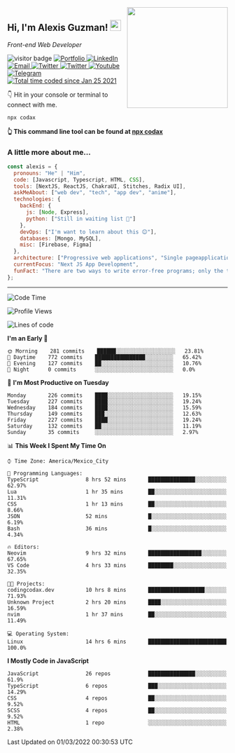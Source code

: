 <img align='right' src="https://media.giphy.com/media/M9gbBd9nbDrOTu1Mqx/giphy.gif" width="230">
<h2>Hi, I'm Alexis Guzman! <img src="https://media.giphy.com/media/hvRJCLFzcasrR4ia7z/giphy.gif" width="25px"></h2>
<p><em>Front-end Web Developer</em></p>

<p>
  <img src="https://visitor-badge.glitch.me/badge?page_id=a12989x.a12989x&left_color=black&right_color=gray" alt="visitor badge"/>
  <a href='https://www.codingcodax.dev/' target='_blank'>
    <img alt='Portfolio' src='https://img.shields.io/badge/Portfolio-black?logo=vercel&style=flat-square'>
  </a>
  <a href='https://linkedin.com/in/codax/' target='_blank'>
    <img alt='LinkedIn' src='https://img.shields.io/badge/LinkedIn-black?logo=LinkedIn&style=flat-square'>
  </a>
  <a href='mailto:codaxtech@gmail.com' target='_blank'>
    <img alt='Email' src='https://img.shields.io/badge/Email-black?logo=Gmail&style=flat-square'>
  </a>
  <a href='https://twitter.com/codingcodax' target='_blank'>
    <img alt='Twitter' src='https://img.shields.io/badge/Twitter-black?logo=Twitter&style=flat-square'>
  </a>
  <a href='https://www.instagram.com/codingcodax/' target='_blank'>
    <img alt='Twitter' src='https://img.shields.io/badge/Instagram-black?logo=Instagram&style=flat-square'>
  </a>
  <a href='https://www.youtube.com/channel/UCMY0GhV1HuX4XdbgalC77VQ' target='_blank'>
    <img alt='Youtube' src='https://img.shields.io/badge/YouTube-black?logo=Youtube&style=flat-square'>
  </a>
  <a href='https://t.me/codingcodax' target='_blank'>
    <img alt='Telegram' src='https://img.shields.io/badge/Telegram-black?logo=Telegram&logoColor=ffffff&style=flat-square'>
  </a>
  <a href="https://wakatime.com/@65506d37-b2cc-4c1c-b25b-e690d9d35fd3">
    <img src="https://wakatime.com/badge/user/65506d37-b2cc-4c1c-b25b-e690d9d35fd3.svg" alt="Total time coded since Jan 25 2021" />
  </a>
</p>

👇 Hit in your console or terminal to connect with me.

```bash
npx codax
```
**👆 This command line tool can be found at [npx codax](https://github.com/a12989x/npx-codax)**

<h3>A little more about me...</h3>

```javascript
const alexis = {
  pronouns: "He" | "Him",
  code: [Javascript, Typescript, HTML, CSS],
  tools: [NextJS, ReactJS, ChakraUI, Stitches, Radix UI],
  askMeAbout: ["web dev", "tech", "app dev", "anime"],
  technologies: {
    backEnd: {
      js: [Node, Express],
      python: ["Still in waiting list 🥲"]
    },
    devOps: ["I'm want to learn about this 😊"],
    databases: [Mongo, MySQL],
    misc: [Firebase, Figma]
  },
  architecture: ["Progressive web applications", "Single pageapplications"],
  currentFocus: "Next JS App Development",
  funFact: "There are two ways to write error-free programs; only the third one works"
};
```

---

<!--START_SECTION:waka-->
![Code Time](http://img.shields.io/badge/Code%20Time-687%20hrs%2054%20mins-blue)

![Profile Views](http://img.shields.io/badge/Profile%20Views-12-blue)

![Lines of code](https://img.shields.io/badge/From%20Hello%20World%20I%27ve%20Written-1%20Million%20lines%20of%20code-blue)

**I'm an Early 🐤** 

```text
🌞 Morning    281 commits    ██████░░░░░░░░░░░░░░░░░░░   23.81% 
🌆 Daytime    772 commits    ████████████████░░░░░░░░░   65.42% 
🌃 Evening    127 commits    ██░░░░░░░░░░░░░░░░░░░░░░░   10.76% 
🌙 Night      0 commits      ░░░░░░░░░░░░░░░░░░░░░░░░░   0.0%

```
📅 **I'm Most Productive on Tuesday** 

```text
Monday       226 commits    ████░░░░░░░░░░░░░░░░░░░░░   19.15% 
Tuesday      227 commits    ████░░░░░░░░░░░░░░░░░░░░░   19.24% 
Wednesday    184 commits    ████░░░░░░░░░░░░░░░░░░░░░   15.59% 
Thursday     149 commits    ███░░░░░░░░░░░░░░░░░░░░░░   12.63% 
Friday       227 commits    ████░░░░░░░░░░░░░░░░░░░░░   19.24% 
Saturday     132 commits    ██░░░░░░░░░░░░░░░░░░░░░░░   11.19% 
Sunday       35 commits     ░░░░░░░░░░░░░░░░░░░░░░░░░   2.97%

```


📊 **This Week I Spent My Time On** 

```text
⌚︎ Time Zone: America/Mexico_City

💬 Programming Languages: 
TypeScript               8 hrs 52 mins       ███████████████░░░░░░░░░░   62.97% 
Lua                      1 hr 35 mins        ██░░░░░░░░░░░░░░░░░░░░░░░   11.31% 
CSS                      1 hr 13 mins        ██░░░░░░░░░░░░░░░░░░░░░░░   8.66% 
JSON                     52 mins             █░░░░░░░░░░░░░░░░░░░░░░░░   6.19% 
Bash                     36 mins             █░░░░░░░░░░░░░░░░░░░░░░░░   4.34%

🔥 Editors: 
Neovim                   9 hrs 32 mins       █████████████████░░░░░░░░   67.65% 
VS Code                  4 hrs 33 mins       ████████░░░░░░░░░░░░░░░░░   32.35%

🐱‍💻 Projects: 
codingcodax.dev          10 hrs 8 mins       ██████████████████░░░░░░░   71.93% 
Unknown Project          2 hrs 20 mins       ████░░░░░░░░░░░░░░░░░░░░░   16.59% 
nvim                     1 hr 37 mins        ██░░░░░░░░░░░░░░░░░░░░░░░   11.49%

💻 Operating System: 
Linux                    14 hrs 6 mins       █████████████████████████   100.0%

```

**I Mostly Code in JavaScript** 

```text
JavaScript               26 repos            ███████████████░░░░░░░░░░   61.9% 
TypeScript               6 repos             ███░░░░░░░░░░░░░░░░░░░░░░   14.29% 
CSS                      4 repos             ██░░░░░░░░░░░░░░░░░░░░░░░   9.52% 
SCSS                     4 repos             ██░░░░░░░░░░░░░░░░░░░░░░░   9.52% 
HTML                     1 repo              ░░░░░░░░░░░░░░░░░░░░░░░░░   2.38%

```



 Last Updated on 01/03/2022 00:30:53 UTC
<!--END_SECTION:waka-->
